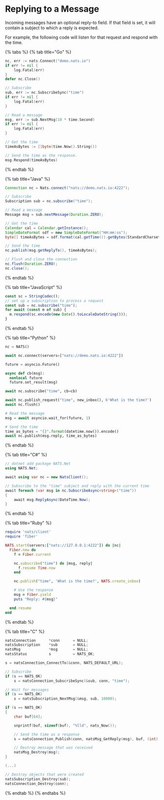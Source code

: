 # Replying to a Message

Incoming messages have an optional reply-to field. If that field is set, it will contain a subject to which a reply is expected.

For example, the following code will listen for that request and respond with the time.

{% tabs %}
{% tab title="Go" %}
```go
nc, err := nats.Connect("demo.nats.io")
if err != nil {
    log.Fatal(err)
}
defer nc.Close()

// Subscribe
sub, err := nc.SubscribeSync("time")
if err != nil {
    log.Fatal(err)
}

// Read a message
msg, err := sub.NextMsg(10 * time.Second)
if err != nil {
    log.Fatal(err)
}

// Get the time
timeAsBytes := []byte(time.Now().String())

// Send the time as the response.
msg.Respond(timeAsBytes)
```
{% endtab %}

{% tab title="Java" %}
```java
Connection nc = Nats.connect("nats://demo.nats.io:4222");

// Subscribe
Subscription sub = nc.subscribe("time");

// Read a message
Message msg = sub.nextMessage(Duration.ZERO);

// Get the time
Calendar cal = Calendar.getInstance();
SimpleDateFormat sdf = new SimpleDateFormat("HH:mm:ss");
byte[] timeAsBytes = sdf.format(cal.getTime()).getBytes(StandardCharsets.UTF_8);

// Send the time
nc.publish(msg.getReplyTo(), timeAsBytes);

// Flush and close the connection
nc.flush(Duration.ZERO);
nc.close();
```
{% endtab %}

{% tab title="JavaScript" %}
```javascript
const sc = StringCodec();
// set up a subscription to process a request
const sub = nc.subscribe("time");
for await (const m of sub) {
  m.respond(sc.encode(new Date().toLocaleDateString()));
}
```
{% endtab %}

{% tab title="Python" %}
```python
nc = NATS()

await nc.connect(servers=["nats://demo.nats.io:4222"])

future = asyncio.Future()

async def cb(msg):
  nonlocal future
  future.set_result(msg)

await nc.subscribe("time", cb=cb)

await nc.publish_request("time", new_inbox(), b'What is the time?')
await nc.flush()

# Read the message
msg = await asyncio.wait_for(future, 1)

# Send the time
time_as_bytes = "{}".format(datetime.now()).encode()
await nc.publish(msg.reply, time_as_bytes)
```
{% endtab %}

{% tab title="C#" %}
```csharp
// dotnet add package NATS.Net
using NATS.Net;

await using var nc = new NatsClient();

// Subscribe to the "time" subject and reply with the current time
await foreach (var msg in nc.SubscribeAsync<string>("time"))
{
    await msg.ReplyAsync(DateTime.Now);
}
```
{% endtab %}

{% tab title="Ruby" %}
```ruby
require 'nats/client'
require 'fiber'

NATS.start(servers:["nats://127.0.0.1:4222"]) do |nc|
  Fiber.new do
    f = Fiber.current

    nc.subscribe("time") do |msg, reply|
      f.resume Time.now
    end

    nc.publish("time", 'What is the time?', NATS.create_inbox)

    # Use the response
    msg = Fiber.yield
    puts "Reply: #{msg}"

  end.resume
end
```
{% endtab %}

{% tab title="C" %}
```c
natsConnection      *conn      = NULL;
natsSubscription    *sub       = NULL;
natsMsg             *msg       = NULL;
natsStatus          s          = NATS_OK;

s = natsConnection_ConnectTo(&conn, NATS_DEFAULT_URL);

// Subscribe
if (s == NATS_OK)
    s = natsConnection_SubscribeSync(&sub, conn, "time");

// Wait for messages
if (s == NATS_OK)
    s = natsSubscription_NextMsg(&msg, sub, 10000);

if (s == NATS_OK)
{
    char buf[64];

    snprintf(buf, sizeof(buf), "%lld", nats_Now());

    // Send the time as a response
    s = natsConnection_Publish(conn, natsMsg_GetReply(msg), buf, (int) strlen(buf));

    // Destroy message that was received
    natsMsg_Destroy(msg);
}

(...)

// Destroy objects that were created
natsSubscription_Destroy(sub);
natsConnection_Destroy(conn);
```
{% endtab %}
{% endtabs %}

